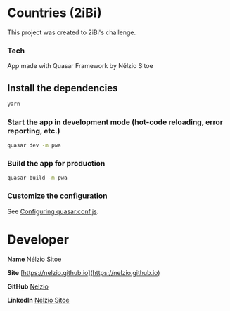 # Countries (2iBi)
This project was created to 2iBi's challenge.

### Tech
App made with Quasar Framework by Nélzio Sitoe

## Install the dependencies
```bash
yarn
```

### Start the app in development mode (hot-code reloading, error reporting, etc.)
```bash
quasar dev -m pwa
```


### Build the app for production
```bash
quasar build -m pwa
```

### Customize the configuration
See [Configuring quasar.conf.js](https://quasar.dev/quasar-cli/quasar-conf-js).



# Developer
**Name**
Nélzio Sitoe

**Site**
[https://nelzio.github.io](https://nelzio.github.io)

**GitHub**
[Nelzio](https://github.com/Nelzio)


**LinkedIn**
[Nélzio Sitoe](https://www.linkedin.com/in/nélzio-sitoe-8a622a109/)
